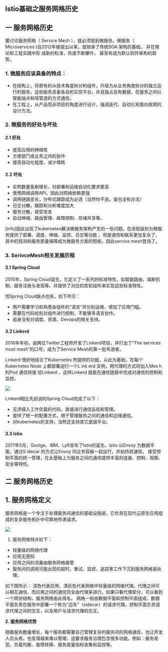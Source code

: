## Istio基础之服务网格历史

## **一 服务网格历史**

要讨论服务网格（ Service Mesh ），就必须提到微服务。微服务（ Microservices )自2012年被提出以来，就继承了传统SOA 架构的基础， 并在理论和工程实践中形 成新的标准，热度不断攀升， 甚至有成为默认软件架构的趋势。

### **1. 微服务应该具备的特点：**

- 在结构上，将原有的从技术角度拆分的组件，升级为从业务角度拆分的独立运行的服务，这些服务具备各自的实现平台，并且独占自有数据，在服务之间以智能端点和哑管道的方式通信。
- 在工程上，从产品而非项目的角度进行设计，强调迭代、自动化和面向故障的设计方法。

### **2. 微服务的好处与坏处**

#### **2.1 好处**

- 提高应用的伸缩性
- 方便部门或业务之间的协作
- 提高自动化程度，减少增耗

#### **2.2 坏处**

- 实例数量急剧增长，对部署和运维自动化要求更高
- 使用网络调用API，因此对网络依赖更强
- 调用链路变长，分布式跟踪成为必选（当然你不选，谁也没有办法）
- 日志分散，跟踪和分析难度加大
- 服务分散，易受攻击
- 自动伸缩、路由管理、故障控制、存储共享等。

[info]因此出现了kubernetes解决微服务架构产生的一些问题。在进程级别为微服务提供了部署、调度、伸缩、监控、日志等功能 。但是通信和联系更加复杂了，其中的观测和服务质量保障成为微服务方案的短板，因此service mesh登场了。

### **3. SerivceMesh相关发展历程**

#### **3.1 Spring Cloud**

2015年，Spring Cloud诞生。它定义了一系列的标准特性，如智能路由、熔断机制、服务注册与发现等。并提供了对应的库和组件来实现这些标准特性。

但Spring Cloud缺点也有，如下所示：

- 用户需要学习和熟悉各组件的“语言”并分别运维，增加了应用门槛。
- 需要在代码给别对组件进行控制，不能够多语言协作。
- 自身没有对调度、资源、Devops的相关支持。

#### **3.2 Linkerd**

2016年年初，由两位Twitter工程师开发了Linkerd项目，并打出了“The services must mesh”的口号，成为了Service Mesh的第一批布道者。

Linkerd 很好地结合了Kubernetes 所提供的功能，以此为基础，在每个Kubernetes Node 上都部署运行一个L ink erd 实例，用代理的方式将加入Mes h 的Pod 通信转接 给Linkerd ，这样Linkerd 就能在通信链路中完成对通信的控制和监控。

![](https://kaliarch-bucket-1251990360.cos.ap-beijing.myqcloud.com/blog_img/20220306122146.png)

Linkerd相比先前说的Spring Cloud完成了以下：

- 无须侵入工作负载的代码，直接进行通信监视和管理。
- 提供了统一的配置方式，用于管理服务之间的通信和边缘通信。
- 对kubernetes的支持，当然还支持其它底层平台。

#### **3.3 Istio**

2017年5月，Goolge、IBM、Lyft宣布了Istio的诞生。Istio 以Envoy 为数据平面，通过S idecar 的方式让Envoy 同业务容器一起运行，并劫持其通信， 接受控制平面的统一管理，在此基础上为服务之间的通信提供丰富的连接、控制、观察、安全等特性。

## **二 服务网格历史**

## **1. 服务网格定义**

服务网格是一个专注于处理服务间通信的基础设施层，它负责在现代云原生应用组成的复杂服务拓扑中可靠地传递请求。

![](https://kaliarch-bucket-1251990360.cos.ap-beijing.myqcloud.com/blog_img/20220306122239.png)

1. 服务网格特点如下：

- 轻量级的网络代理
- 应用无感知
- 应用之间的流量由服务网格接管
- 服务间的调用可能出现的超时、重试、监控、追踪等工作下沉到服务网格层处理。

如下图所示： 深色代表应用，清灰色代表网格中轻量级的网络代理。代理之间可以相互通信，而应用之间的通信完全由代理来进行。如果只看代理部分，可以看到一个网状结构，服务网格由此得名。 网格一般由数据平面和控制平面组成，数据平面负责在服务中部署一个称为“边车”（sidecar）的请求代理，控制平面负责请求代理之间的交互，以及用户与请求代理的交互。

**2. 服务网格优势**

随着服务数量增长，每个服务都需要自己管理复杂的服务间的网络通信，也让开发人员头疼。也变得越来难以管理，这要求服务治理包含很多功能。例如：服务发现、负载均衡、故障转移、服务度量指标收集和监控等。